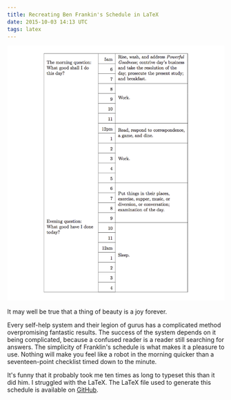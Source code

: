 ```yaml
---
title: Recreating Ben Frankin's Schedule in LaTeX
date: 2015-10-03 14:13 UTC
tags: latex
---
```


![My schedule](2015-10-03-recreating-ben-frankin-s-schedule-in-latex/daily-schedule.png)

It may well be true that a thing of beauty is a joy forever.

Every self-help system and their legion of gurus has a complicated method overpromising fantastic results.  The success of the system depends on it being complicated, because a confused reader is a reader still searching for answers.  The simplicity of Franklin's schedule is what makes it a pleasure to use.  Nothing will make you feel like a robot in the morning quicker than a seventeen-point checklist timed down to the minute.

It's funny that it probably took me ten times as long to typeset this than it did him.  I struggled with the LaTeX.  The LaTeX file used to generate this schedule is available on [GitHub](https://github.com/liammonahan/daily-schedule).